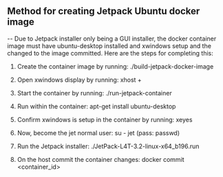 ## Method for creating Jetpack Ubuntu docker image

-- Due to Jetpack installer only being a GUI installer, the docker container image must have ubuntu-desktop installed and xwindows setup and the changed to the image committed.  Here are the steps for completing this:

1) Create the container image by running:  ./build-jetpack-docker-image

2) Open xwindows display by running:   xhost +

3) Start the container by running:  ./run-jetpack-container

4) Run within the container:   apt-get install ubuntu-desktop

5) Confirm xwindows is setup in the container by running:  xeyes

6) Now, become the jet normal user:  su - jet  (pass: passwd)

7) Run the Jetpack installer:  ./JetPack-L4T-3.2-linux-x64_b196.run

8) On the host commit the container changes:  docker commit <container_id>

